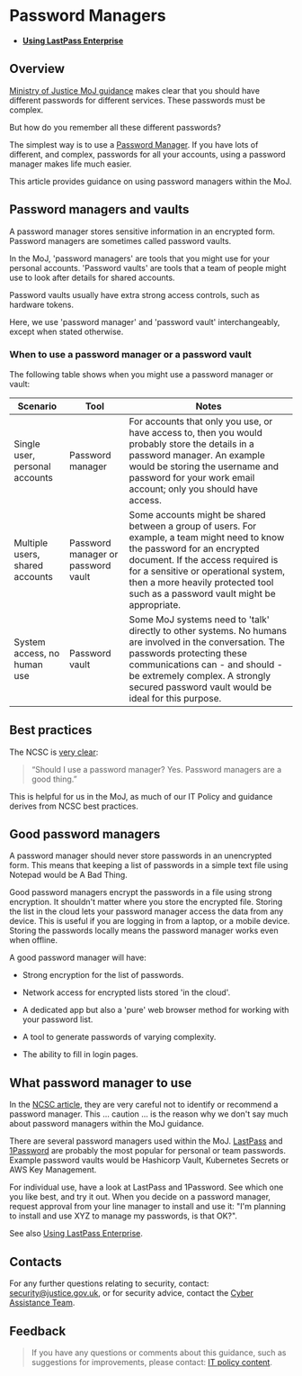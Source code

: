 # Password Managers

-   **[Using LastPass Enterprise](using-lastpass.md)**  


<a id="overview"></a>
## Overview

[Ministry of Justice MoJ guidance](https://intranet.justice.gov.uk/guidance/security/it-computer-security/user-access/passwords/) makes clear that you should have different passwords for different services. These passwords must be complex.

But how do you remember all these different passwords?

The simplest way is to use a [Password Manager](https://en.wikipedia.org/wiki/Password_manager). If you have lots of different, and complex, passwords for all your accounts, using a password manager makes life much easier.

This article provides guidance on using password managers within the MoJ.

<a id="password-managers-and-vaults"></a>
## Password managers and vaults

A password manager stores sensitive information in an encrypted form. Password managers are sometimes called password vaults.

In the MoJ, 'password managers' are tools that you might use for your personal accounts. 'Password vaults' are tools that a team of people might use to look after details for shared accounts.

Password vaults usually have extra strong access controls, such as hardware tokens.

Here, we use 'password manager' and 'password vault' interchangeably, except when stated otherwise.

<a id="when-to-use-a-password-manager-or-a-password-vault"></a>
### When to use a password manager or a password vault

The following table shows when you might use a password manager or vault:

|Scenario|Tool|Notes|
|--------|----|-----|
|Single user, personal accounts|Password manager|For accounts that only you use, or have access to, then you would probably store the details in a password manager. An example would be storing the username and password for your work email account; only you should have access.|
|Multiple users, shared accounts|Password manager or password vault|Some accounts might be shared between a group of users. For example, a team might need to know the password for an encrypted document. If the access required is for a sensitive or operational system, then a more heavily protected tool such as a password vault might be appropriate.|
|System access, no human use|Password vault|Some MoJ systems need to 'talk' directly to other systems. No humans are involved in the conversation. The passwords protecting these communications can - and should - be extremely complex. A strongly secured password vault would be ideal for this purpose.|

<a id="best-practices"></a>
## Best practices

The NCSC is [very clear](https://www.ncsc.gov.uk/blog-post/what-does-ncsc-think-password-managers):

> “Should I use a password manager? Yes. Password managers are a good thing.”

This is helpful for us in the MoJ, as much of our IT Policy and guidance derives from NCSC best practices.

<a id="good-password-managers"></a>
## Good password managers

A password manager should never store passwords in an unencrypted form. This means that keeping a list of passwords in a simple text file using Notepad would be A Bad Thing.

Good password managers encrypt the passwords in a file using strong encryption. It shouldn't matter where you store the encrypted file. Storing the list in the cloud lets your password manager access the data from any device. This is useful if you are logging in from a laptop, or a mobile device. Storing the passwords locally means the password manager works even when offline.

A good password manager will have:

-   Strong encryption for the list of passwords.

-   Network access for encrypted lists stored 'in the cloud'.

-   A dedicated app but also a 'pure' web browser method for working with your password list.

-   A tool to generate passwords of varying complexity.

-   The ability to fill in login pages.


<a id="what-password-manager-to-use"></a>
## What password manager to use

In the [NCSC article](https://www.ncsc.gov.uk/blog-post/what-does-ncsc-think-password-managers), they are very careful not to identify or recommend a password manager. This ... caution ... is the reason why we don't say much about password managers within the MoJ guidance.

There are several password managers used within the MoJ. [LastPass](https://www.lastpass.com/) and [1Password](https://1password.com/) are probably the most popular for personal or team passwords. Example password vaults would be Hashicorp Vault, Kubernetes Secrets or AWS Key Management.

For individual use, have a look at LastPass and 1Password. See which one you like best, and try it out. When you decide on a password manager, request approval from your line manager to install and use it: "I'm planning to install and use XYZ to manage my passwords, is that OK?".

See also [Using LastPass Enterprise](https://intranet.justice.gov.uk/guidance/security/it-computer-security/user-access/passwords/password-managers/using-lastpass-enterprise/).

<a id="contacts"></a>
## Contacts

For any further questions relating to security, contact: [security@justice.gov.uk](mailto:security@justice.gov.uk), or for security advice, contact the [Cyber Assistance Team](mailto:CyberConsultancy@digital.justice.gov.uk).

<a id="feedback"></a>
## Feedback

> If you have any questions or comments about this guidance, such as suggestions for improvements, please contact: [IT policy content](mailto:itpolicycontent@digital.justice.gov.uk).


